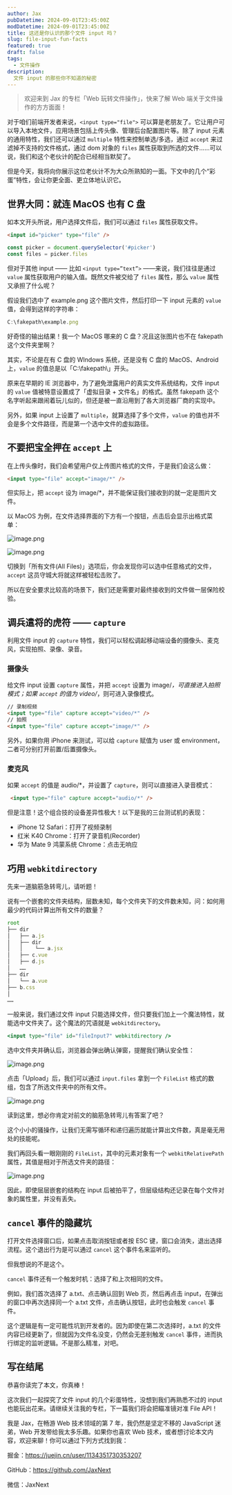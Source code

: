 ```yaml
---
author: Jax
pubDatetime: 2024-09-01T23:45:00Z
modDatetime: 2024-09-01T23:45:00Z
title: 这还是你认识的那个文件 input 吗？
slug: file-input-fun-facts
featured: true
draft: false
tags:
  - 文件操作
description:
  文件 input 的那些你不知道的秘密
---
```

> 欢迎来到 Jax 的专栏「Web 玩转文件操作」，快来了解 Web 端关于文件操作的方方面面！
> 

对于咱们前端开发者来说，`<input type="file">` 可以算是老朋友了。它让用户可以导入本地文件，应用场景包括上传头像、管理后台配置图片等。除了 input 元素的通用特性，我们还可以通过 `multiple` 特性来控制单选/多选，通过 `accept` 来过滤掉不支持的文件格式，通过 dom 对象的 `files` 属性获取到所选的文件……可以说，我们和这个老伙计的配合已经相当默契了。

但是今天，我将向你展示这位老伙计不为大众所熟知的一面。下文中的几个“彩蛋”特性，会让你更全面、更立体地认识它。

## 世界大同：就连 MacOS 也有 C 盘

如本文开头所说，用户选择文件后，我们可以通过 `files` 属性获取文件。

```html
<input id="picker" type="file" />
```

```jsx
const picker = document.querySelector('#picker')
const files = picker.files
```

但对于其他 input —— 比如 `<input type=”text”>` ——来说，我们往往是通过 `value` 属性获取用户的输入值。既然文件被交给了 `files` 属性，那么 `value` 属性又承担了什么呢？

假设我们选中了 example.png 这个图片文件，然后打印一下 input 元素的 `value` 值，会得到这样的字符串：

```jsx
C:\fakepath\example.png
```

好奇怪的输出结果！我一个 MacOS 哪来的 C 盘？况且这张图片也不在 fakepath 这个文件夹里啊？

其实，不论是在有 C 盘的 WIndows 系统，还是没有 C 盘的 MacOS、Android 上，`value` 的值总是以「C:\fakepath\」开头。

原来在早期的 IE  浏览器中，为了避免泄露用户的真实文件系统结构，文件 input 的 `value` 值被特意设置成了「虚拟目录 + 文件名」的格式。虽然 fakepath 这个名字听起来跟闹着玩儿似的，但还是被一直沿用到了各大浏览器厂商的实现中。

另外，如果 input 上设置了 `multiple`，就算选择了多个文件，`value` 的值也并不会是多个文件路径，而是第一个选中文件的虚拟路径。

## 不要把宝全押在 `accept` 上

在上传头像时，我们会希望用户仅上传图片格式的文件，于是我们会这么做：

```html
<input type="file" accept="image/*" />
```

但实际上，把 `accept` 设为 image/*，并不能保证我们接收到的就一定是图片文件。

以 MacOS 为例，在文件选择界面的下方有一个按钮，点击后会显示出格式菜单：

![image.png](https://prod-files-secure.s3.us-west-2.amazonaws.com/2be50a8c-83cf-4fe1-bfcc-e64378d6abe8/0dab6d13-9be1-46bd-b9eb-9482ef0bcacf/image.png)

![image.png](https://prod-files-secure.s3.us-west-2.amazonaws.com/2be50a8c-83cf-4fe1-bfcc-e64378d6abe8/3e816e2f-da37-43e3-bd38-7acd62e2a38d/image.png)

切换到「所有文件(All Files)」选项后，你会发现你可以选中任意格式的文件，`accept` 这员守城大将就这样被轻松击败了。

所以在安全要求比较高的场景下，我们还是需要对最终接收到的文件做一层保险校验。

## 调兵遣将的虎符 —— `capture`

利用文件 input 的 `capture` 特性，我们可以轻松调起移动端设备的摄像头、麦克风，实现拍照、录像、录音。

### 摄像头

给文件 input 设置 `capture` 属性，并把 `accept` 设置为 image/*，可直接进入拍照模式；如果 `accept` 的值为 video/*，则可进入录像模式。

```html
// 录制视频
<input type="file" capture accept="video/*" />
// 拍照
<input type="file" capture accept="image/*" />
```

另外，如果你用 iPhone 来测试，可以给 `capture` 赋值为 user 或 environment，二者可分别打开前置/后置摄像头。

### 麦克风

如果 `accept` 的值是 audio/*，并设置了 `capture`，则可以直接进入录音模式：

```html
 <input type="file" capture accept="audio/*" />
```

但是注意！这个组合技的设备差异性极大！以下是我的三台测试机的表现：

- iPhone 12 Safari：打开了视频录制
- 红米 K40 Chrome：打开了录音机(Recorder)
- 华为 Mate 9 鸿蒙系统 Chrome：点击无响应

## 巧用 `webkitdirectory`

先来一道脑筋急转弯儿，请听题！

说有一个嵌套的文件夹结构，层数未知，每个文件夹下的文件数未知，问：如何用最少的代码计算出所有文件的数量？

```jsx
root
├── dir
│   ├── a.js
│   ├── dir
│   │    └── a.jsx
│   ├── c.vue
│   ├── d.js
│   ……
├── dir
│   └── a.vue
├── b.css
│
……
```

一般来说，我们通过文件 input 只能选择文件，但只要我们加上一个魔法特性，就能选中文件夹了。这个魔法的咒语就是 `webkitdirectory`。

```jsx
<input type="file" id="fileInput7" webkitdirectory />
```

选中文件夹并确认后，浏览器会弹出确认弹窗，提醒我们确认安全性：

![image.png](https://prod-files-secure.s3.us-west-2.amazonaws.com/2be50a8c-83cf-4fe1-bfcc-e64378d6abe8/a4bdfb54-8db7-4c7a-892b-2886f555d5b7/image.png)

点击「Upload」后，我们可以通过 `input.files` 拿到一个 `FileList` 格式的数组，包含了所选文件夹中的所有文件。

![image.png](https://prod-files-secure.s3.us-west-2.amazonaws.com/2be50a8c-83cf-4fe1-bfcc-e64378d6abe8/4c6c35c4-b98a-484d-83e7-53cb3e17b2c7/image.png)

读到这里，想必你肯定对前文的脑筋急转弯儿有答案了吧？

这个小小的骚操作，让我们无需写循环和递归遍历就能计算出文件数，真是毫无用处的技能呢。

我们再回头看一眼刚刚的 `FileList`，其中的元素对象有一个 `webkitRelativePath` 属性，其值是相对于所选文件夹的路径：

![image.png](https://prod-files-secure.s3.us-west-2.amazonaws.com/2be50a8c-83cf-4fe1-bfcc-e64378d6abe8/8994ca37-48cd-46d8-9de6-ee4d2ffc630d/image.png)

因此，即使层层嵌套的结构在 input 后被拍平了，但层级结构还记录在每个文件对象的属性里，并没有丢失。

## `cancel` 事件的隐藏坑

打开文件选择窗口后，如果点击取消按钮或者按 ESC 键，窗口会消失，退出选择流程。这个退出行为是可以通过 `cancel` 这个事件名来监听的。

但我想说的不是这个。

`cancel` 事件还有一个触发时机：选择了和上次相同的文件。

例如，我们首次选择了 a.txt、点击确认回到 Web 页，然后再点击 input，在弹出的窗口中再次选择同一个 a.txt 文件，点击确认按钮，此时也会触发 `cancel` 事件。

这个逻辑是有一定可能性坑到开发者的。因为即使在第二次选择时，a.txt 的文件内容已经更新了，但就因为文件名没变，仍然会无差别触发 `cancel` 事件，进而执行绑定的监听逻辑。不是那么精准，对吧。

## 写在结尾

恭喜你读完了本文，你真棒！

这次我们一起探究了文件 input 的几个彩蛋特性，没想到我们再熟悉不过的 input 也能玩出花来。请继续关注我的专栏，下一篇我们将会把瞄准镜对准 File API！

我是 Jax，在畅游 Web 技术领域的第 7 年，我仍然是坚定不移的 JavaScript 迷弟，Web 开发带给我太多乐趣。如果你也喜欢 Web 技术，或者想讨论本文内容，欢迎来聊！你可以通过下列方式找到我：

掘金：https://juejin.cn/user/1134351730353207

GitHub：https://github.com/JaxNext

微信：JaxNext